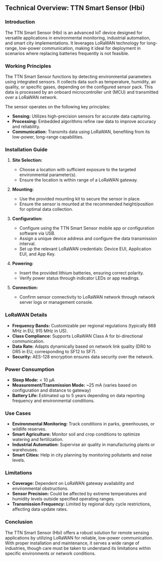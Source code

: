 ## Technical Overview: TTN Smart Sensor (Hbi)

### Introduction
The TTN Smart Sensor (Hbi) is an advanced IoT device designed for versatile applications in environmental monitoring, industrial automation, and smart city implementations. It leverages LoRaWAN technology for long-range, low-power communication, making it ideal for deployment in scenarios where replacing batteries frequently is not feasible.

### Working Principles
The TTN Smart Sensor functions by detecting environmental parameters using integrated sensors. It collects data such as temperature, humidity, air quality, or specific gases, depending on the configured sensor pack. This data is processed by an onboard microcontroller unit (MCU) and transmitted over a LoRaWAN network.

The sensor operates on the following key principles:
- **Sensing:** Utilizes high-precision sensors for accurate data capturing.
- **Processing:** Embedded algorithms refine raw data to improve accuracy and reliability.
- **Communication:** Transmits data using LoRaWAN, benefiting from its low-power, long-range capabilities.

### Installation Guide

1. **Site Selection:**
   - Choose a location with sufficient exposure to the targeted environmental parameter(s).
   - Ensure the location is within range of a LoRaWAN gateway.

2. **Mounting:**
   - Use the provided mounting kit to secure the sensor in place.
   - Ensure the sensor is mounted at the recommended height/position for optimal data collection.

3. **Configuration:**
   - Configure using the TTN Smart Sensor mobile app or configuration software via USB.
   - Assign a unique device address and configure the data transmission interval.
   - Set up the relevant LoRaWAN credentials: Device EUI, Application EUI, and App Key.

4. **Powering:**
   - Insert the provided lithium batteries, ensuring correct polarity.
   - Verify power status through indicator LEDs or app readings.

5. **Connection:**
   - Confirm sensor connectivity to LoRaWAN network through network server logs or management console.

### LoRaWAN Details
- **Frequency Bands:** Customizable per regional regulations (typically 868 MHz in EU, 915 MHz in US).
- **Class Compliance:** Supports LoRaWAN Class A for bi-directional communication.
- **Data Rate:** Adapts dynamically based on network link quality (DR0 to DR5 in EU, corresponding to SF12 to SF7).
- **Security:** AES-128 encryption ensures data security over the network.

### Power Consumption
- **Sleep Mode:** < 10 µA
- **Measurement/Transmission Mode:** ~25 mA (varies based on configuration and distance to gateway)
- **Battery Life:** Estimated up to 5 years depending on data reporting frequency and environmental conditions.

### Use Cases
- **Environmental Monitoring:** Track conditions in parks, greenhouses, or wildlife reserves.
- **Smart Agriculture:** Monitor soil and crop conditions to optimize watering and fertilization.
- **Industrial Automation:** Supervise air quality in manufacturing plants or warehouses.
- **Smart Cities:** Help in city planning by monitoring pollutants and noise levels.

### Limitations
- **Coverage:** Dependent on LoRaWAN gateway availability and environmental obstructions.
- **Sensor Precision:** Could be affected by extreme temperatures and humidity levels outside specified operating ranges.
- **Transmission Frequency:** Limited by regional duty cycle restrictions, affecting data update rates.

### Conclusion
The TTN Smart Sensor (Hbi) offers a robust solution for remote sensing applications by utilizing LoRaWAN for reliable, low-power communication. With proper installation and maintenance, it serves a wide range of industries, though care must be taken to understand its limitations within specific environments or network conditions.